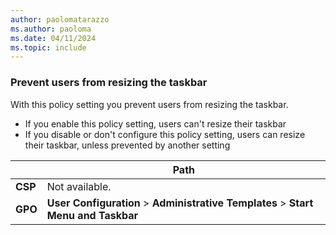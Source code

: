 ```yaml
---
author: paolomatarazzo
ms.author: paoloma
ms.date: 04/11/2024
ms.topic: include
---
```


### Prevent users from resizing the taskbar

With this policy setting you prevent users from resizing the taskbar.

- If you enable this policy setting, users can't resize their taskbar
- If you disable or don't configure this policy setting, users can resize their taskbar, unless prevented by another setting

|  | Path |
|--|--|
| **CSP** | Not available. |
| **GPO** | **User Configuration** > **Administrative Templates** > **Start Menu and Taskbar** |
